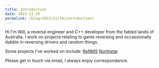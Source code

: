```yaml
---
title: Introduction
date: 2023-11-29
permalink: /blog/2023/11/29/introduction/
---
```


Hi I'm Will, a reverse engineer and C++ developer from the fabled lands of Australia. I work on projects relating to game reversing and occassionally dabble in reversing drivers and random things.

Some projects I've worked on include:
[ReNMS](https://github.com/VITALISED/renms)
[Northstar](https://github.com/R2Northstar)

Please get in touch via email, I always enjoy correspondance.
